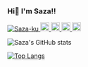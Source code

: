 ### Hi👋 I'm Saza!!

<p align="left"> 
  <a href="https://github.com/Saza-ku/Saza-ku/">
    <img src="https://komarev.com/ghpvc/?username=Saza-ku" alt="Saza-ku" />
  </a>
  <a href="http://twitter.com/Saza_xxx">
    <img height="20" src="https://img.shields.io/twitter/follow/Saza_xxx?label=Twitter&logo=twitter&style=flat" />
  </a>
  <a href="https://github.com/Saza-ku">
    <img height="20" src="https://img.shields.io/github/followers/Saza-ku?label=follow&logo=github&style=flat" />
  </a>
  <a href="http://qiita.com/Saza-ku">
    <img height="20" src="https://qiita-badge.apiapi.app/s/Saza-ku/posts.svg" />
  </a>
  <//qiita.com/Saza-ku">
    <img height="20" src="https://qiita-badge.apiapi.app/s/Saza-ku/contributions.svg" />
  </a>
</p>
  
![Saza's GitHub stats](https://github-readme-stats.vercel.app/api?username=Saza-ku&show_icons=true&theme=cobalt2)
  
[![Top Langs](https://github-readme-stats.vercel.app/api/top-langs/?username=Saza-ku&hide=python)](https://github.com/anuraghazra/github-readme-stats)



<!--
**Saza-ku/Saza-ku** is a ✨ _special_ ✨ repository because its `README.md` (this file) appears on your GitHub profile.

Here are some ideas to get you started:

- 🔭 I’m currently working on ...
- 🌱 I’m currently learning ...
- 👯 I’m looking to collaborate on ...
- 🤔 I’m looking for help with ...
- 💬 Ask me about ...
- 📫 How to reach me: ...
- 😄 Pronouns: ...
- ⚡ Fun fact: ...
-->
